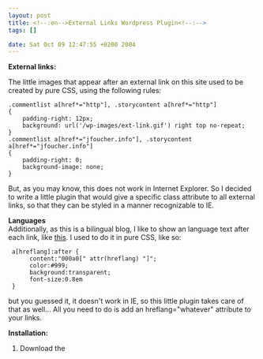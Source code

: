 ```yaml
--- 
layout: post
title: <!--:en-->External Links Wordpress Plugin<!--:-->
tags: []

date: Sat Oct 09 12:47:55 +0200 2004
---
```

<!--:en--><strong>External links:</strong><br />
The little images that appear after an external link on this site used to be created by pure CSS, using the following rules:

    .commentlist a[href*="http"], .storycontent a[href*="http"]
    {
        padding-right: 12px;
        background: url('/wp-images/ext-link.gif') right top no-repeat;
    }
    .commentlist a[href*="jfoucher.info"], .storycontent a[href*="jfoucher.info"]
    {
        padding-right: 0;
        background-image: none;
    }

But, as you may know, this does not work in Internet Explorer. So I decided to write a little plugin that would give a specific class attribute to all external links, so that they can be styled in a manner recognizable to IE.

<strong>Languages</strong><br />
Additionally, as this is a bilingual blog, I like to show an language text after each link, like <a href="http://daniel.glazman.free.fr/weblog/archived/2002_09_15_glazblogarc.html#81664011" hreflang="en">this</a>. I used to do it in pure CSS, like so:

     a[hreflang]:after {
          content:"000a0[" attr(hreflang) "]";
          color:#999;
          background:transparent;
          font-size:0.8em
     }

but you guessed it, it doesn't work in IE, so this little plugin takes care of that as well... All you need to do is add an hreflang="whatever" attribute to your links.

<strong>Installation:</strong><br />
<ol>
<li>Download the <a href="http://jfoucher.com/source/external_links.gz>gzip file</a></li>
<li>Extract it</li>
<li>Upload the resulting file to your wp-content/plugins directory</li>
<li>Activate through the admin interface</li>
</ol>

That's it ! Now you can define styles:

<strong>For example:</strong><br />

     /* External links style */
     a.external-link, a.external-link:visited
     {
          padding-right:12px;
          background:url(/wp-images/ext-link.png) right top no-repeat;
          margin-right:0
     }
     /* Hovering external links */
     a.external-link:hover
     {
          padding-right:12px;
          background:url(/wp-images/ext-link-hover.png) right top no-repeat;
          margin-right:0
     }
     /* Language attribute */
     .hreflang {
          font-size:0.8em;
          color:#bbb
     }
<!--:-->
